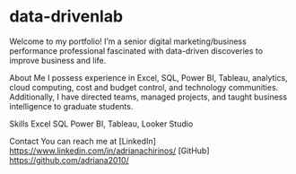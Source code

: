 # data-drivenlab

Welcome to my portfolio! I’m a senior digital marketing/business performance professional fascinated with data-driven discoveries to improve business and life.

About Me
I possess experience in Excel, SQL, Power BI, Tableau, analytics, cloud computing, cost and budget control, and technology communities. Additionally, I have directed teams, managed projects, and taught business intelligence to graduate students.

Skills
Excel
SQL
Power BI, Tableau, Looker Studio

Contact
You can reach me at [LinkedIn] https://www.linkedin.com/in/adrianachirinos/ [GitHub] https://github.com/adriana2010/
